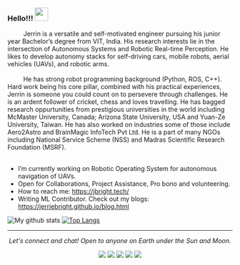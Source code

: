 ### Hello!!! <a><img src="https://github.com/jerriebright/jerriebright/blob/main/image/wave.gif" width="30"></a>
  &nbsp;&nbsp;&nbsp;&nbsp;&nbsp;&nbsp;&nbsp;&nbsp;&nbsp;Jerrin is a versatile and self-motivated engineer pursuing his junior year Bachelor’s degree from VIT, India. His research interests lie in the intersection of Autonomous Systems and Robotic Real-time Perception. He likes to develop autonomy stacks for self-driving cars, mobile robots, aerial vehicles (UAVs), and robotic arms. 
 <br><br>&nbsp;&nbsp;&nbsp;&nbsp;&nbsp;&nbsp;&nbsp;&nbsp;&nbsp;He has strong robot programming background (Python, ROS, C++). Hard work being his core pillar, combined with his practical experiences, Jerrin is someone you could count on to persevere through challenges. He is an ardent follower of cricket, chess and loves travelling. He has bagged research oppurtunities from prestigious universities in the world including McMaster University, Canada; Arizona State University, USA and Yuan-Ze University, Taiwan. He has also worked on industries some of those include Aero2Astro and BrainMagic InfoTech Pvt Ltd. He is a part of many NGOs including National Service Scheme (NSS) and Madras Scientific Research Foundation (MSRF).<br><br>

- I’m currently working on Robotic Operating System for autonomous navigation of UAVs.
- Open for Collaborations, Project Assistance, Pro bono and volunteering.
- How to reach me: https://jbright.tech/
- Writing ML Contributor. Check out my blogs: https://jerriebright.github.io/blog.html

![My github stats](https://github-readme-stats.vercel.app/api?username=jerriebright&show_icons=true&theme=tokyonight)
[![Top Langs](https://github-readme-stats.vercel.app/api/top-langs/?username=jerriebright&layout=compact&theme=tokyonight)](https://github.com/jerriebright/github-readme-stats)

<hr>
<p align="center">
  <i>Let's connect and chat! Open to anyone on Earth under the Sun and Moon.</i>
  <p align="center">
      <a href="https://twitter.com/Jerrie_25" alt="Twitter"><img src="https://github.com/jerriebright/jerriebright/blob/main/image/twitter.png"></a>
      <a href="https://www.linkedin.com/in/jerriebright/" alt="Linkedin"><img src="https://github.com/jerriebright/jerriebright/blob/main/image/linkedin.png"></a>
      <a href="https://www.instagram.com/jerrie_25/" alt="Instagram"><img src="https://github.com/jerriebright/jerriebright/blob/main/image/insta.png"></a>
      <a href="https://m.facebook.com/jerrin.jerrin.5891?ref=bookmarks" alt="Facebook"><img src="https://github.com/jerriebright/jerriebright/blob/main/image/facebook.png"></a>
      <a href="https://github.com/jerriebright" alt="GitHub"><img src="https://github.com/jerriebright/jerriebright/blob/main/image/github.png"></a>
  </p>
</p>

